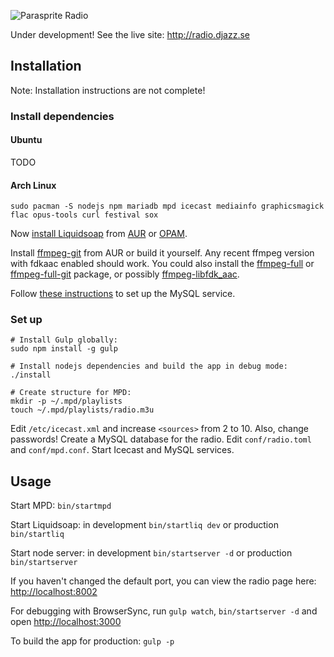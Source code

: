 ![Parasprite Radio](https://i.imgbox.com/GARLVsXm.png)

Under development! See the live site: http://radio.djazz.se

## Installation

Note: Installation instructions are not complete!

### Install dependencies

#### Ubuntu

TODO

#### Arch Linux

`sudo pacman -S nodejs npm mariadb mpd icecast mediainfo graphicsmagick flac opus-tools curl festival sox`

Now [install Liquidsoap](https://www.liquidsoap.info/) from [AUR](https://aur.archlinux.org/packages/liquidsoap/) or [OPAM](https://opam.ocaml.org/packages/liquidsoap/).

Install [ffmpeg-git](https://aur.archlinux.org/packages/ffmpeg-git/) from AUR or build it yourself. Any recent ffmpeg version with fdkaac enabled should work. You could also install the [ffmpeg-full](https://aur.archlinux.org/packages/ffmpeg-full/) or [ffmpeg-full-git](https://aur.archlinux.org/packages/ffmpeg-full-git/) package, or possibly [ffmpeg-libfdk_aac](https://aur.archlinux.org/packages/ffmpeg-libfdk_aac/).

Follow [these instructions](https://wiki.archlinux.org/index.php/MySQL#Installation) to set up the MySQL service.

### Set up
```
# Install Gulp globally:
sudo npm install -g gulp

# Install nodejs dependencies and build the app in debug mode:
./install

# Create structure for MPD:
mkdir -p ~/.mpd/playlists
touch ~/.mpd/playlists/radio.m3u
```

Edit `/etc/icecast.xml` and increase `<sources>` from 2 to 10. Also, change passwords! Create a MySQL database for the radio. Edit `conf/radio.toml` and `conf/mpd.conf`. Start Icecast and MySQL services.

## Usage

Start MPD: `bin/startmpd`

Start Liquidsoap: in development `bin/startliq dev` or production `bin/startliq`

Start node server: in development `bin/startserver -d` or production `bin/startserver`

If you haven't changed the default port, you can view the radio page here: [http://localhost:8002](http://localhost:8002)

For debugging with BrowserSync, run `gulp watch`, `bin/startserver -d` and open [http://localhost:3000](http://localhost:3000)

To build the app for production: `gulp -p`
